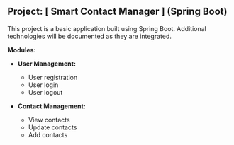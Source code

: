 ## Project: [ Smart Contact Manager ] (Spring Boot)

This project is a basic application built using Spring Boot. Additional technologies will be documented as they are integrated.

**Modules:**

* **User Management:**
    * User registration
    * User login
    * User logout

* **Contact Management:**
    * View contacts
    * Update contacts
    * Add contacts
                             